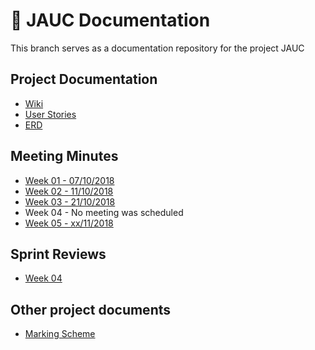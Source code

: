 # 📘 JAUC Documentation

This branch serves as a documentation repository for the project JAUC

## Project Documentation

- [Wiki](/wiki)
- [User Stories](docs/user-stories.md)
- [ERD](docs/ERD.md)

## Meeting Minutes

- [Week 01 - 07/10/2018](docs/minutes/week-01.md)
- [Week 02 - 11/10/2018](docs/minutes/week-02.md)
- [Week 03 - 21/10/2018](docs/minutes/week-03.md)
- Week 04 - No meeting was scheduled
- [Week 05 - xx/11/2018](docs/minutes/week-05.md)

## Sprint Reviews

- [Week 04](docs/sprints/week-04.md)

## Other project documents

- [Marking Scheme](docs/marks.md)
